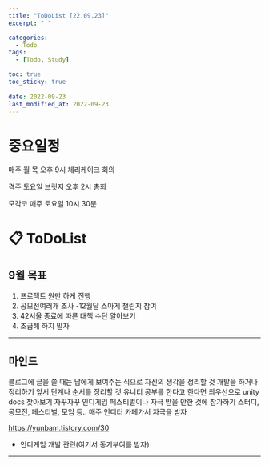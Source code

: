 ```yaml
---
title: "ToDoList [22.09.23]"
excerpt: " "

categories:
  - Todo
tags:
  - [Todo, Study]

toc: true
toc_sticky: true
 
date: 2022-09-23
last_modified_at: 2022-09-23 
---
```


# 중요일정

매주 월 목 오후 9시 체리케이크 회의

격주 토요일 브릿지 오후 2시 총회

모각코 매주 토요일 10시 30분

# 📋 ToDoList  



## 9월 목표  
  
1. 프로젝트 원만 하게 진행
2. 공모전여러개 조사
  -12월달 스마게 챌린지 참여
3. 42서울 종료에 따른 대책 수단 알아보기
4. 조급해 하지 말자

---

## 마인드

블로그에 글을 쓸 때는 남에게 보여주는 식으로 자신의 생각을 정리할 것
개발을 하거나 정리하기 앞서 단계나 순서를 정리할 것
유니티 공부를 한다고 한다면 최우선으로 unity docs 찾아보기
자꾸자꾸 인디게임 페스티벌이나 자극 받을 만한 것에 참가하기
스터디, 공모전, 페스티벌, 모임 등..
매주 인디터 카페가서 자극을 받자

https://yunbam.tistory.com/30
- 인디게임 개발 관련(여기서 동기부여를 받자)

---
